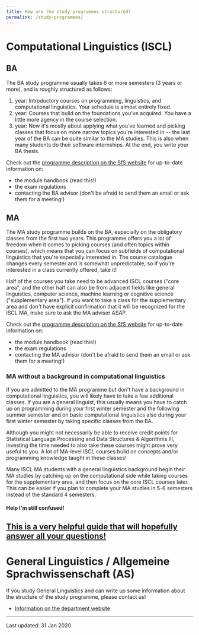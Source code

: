 ```yaml
---
title: How are the study programmes structured?
permalink: /study-programmes/
---
```


# Computational Linguistics (ISCL)
## BA

The BA study programme usually takes 6 or more semesters (3 years or more), and is roughly structured as follows:

1. year: Introductory courses on programming, linguistics, and computational linguistics. Your schedule is almost entirely fixed.
2. year: Courses that build on the foundations you've acquired. You have a little more agency in the course selection.
3. year: Now it's mostly about applying what you've learned and picking classes that focus on more narrow topics you're interested in -- the last year of the BA can be quite similar to the MA studies. This is also when many students do their software internships. At the end, you write your BA thesis.

Check out the [programme description on the SfS website](https://uni-tuebingen.de/en/faculties/faculty-of-humanities/departments/modern-languages/department-of-linguistics/courses-of-study/courses-of-study-at-the-sfs/international-studies-in-computational-linguistics/ba-programme-iscl/) for up-to-date information on:
- the module handbook (read this!)
- the exam regulations
- contacting the BA advisor (don't be afraid to send them an email or ask them for a meeting!)

## MA

The MA study programme builds on the BA, especially on the obligatory classes from the first two years. 
This programme offers you a lot of freedom when it comes to picking courses (and often topics within courses), which means that you can focus on subfields of computational linguistics that you're especially interested in. 
The course catalogue changes every semester and is somewhat unpredictable, so if you're interested in a class currently offered, take it!

Half of the courses you take need to be advanced ISCL courses ("core area", and the other half can also be from adjacent fields like general linguistics, computer science, machine learning or cognitive science ("supplementary area"). If you want to take a class for the supplementary area and don't have explicit confirmation that it will be recognized for the ISCL MA, make sure to ask the MA advisor ASAP.

Check out the [programme description on the SfS website](https://uni-tuebingen.de/en/faculties/faculty-of-humanities/departments/modern-languages/department-of-linguistics/courses-of-study/courses-of-study-at-the-sfs/international-studies-in-computational-linguistics/international-ma-programme-iscl/) for up-to-date information on:
- the module handbook (read this!)
- the exam regulations
- contacting the MA advisor (don't be afraid to send them an email or ask them for a meeting!)

### MA without a background in computational linguistics

If you are admitted to the MA programme but don't have a background in computational linguistics, you will likely have to take a few additional classes. If you are a general linguist, this usually means you have to catch up on programming during your first winter semester and the following summer semester and on basic computational linguistics also during your first winter semester by taking specific classes from the BA.

Although you might not necessarily be able to receive credit points for Statistical Language Processing and Data Structures & Algorithms III, investing the time needed to also take these courses might prove very useful to you. A lot of MA-level ISCL courses build on concepts and/or programming knowledge taught in these classes!

Many ISCL MA students with a general linguistics background begin their MA studies by catching up on the computational side while taking courses for the supplementary area, and then focus on the core ISCL courses later. This can be easier if you plan to complete your MA studies in 5-6 semesters instead of the standard 4 semesters.


#### Help I'm still confused!
[This is a very helpful guide that will hopefully answer all your questions!](/files/other/almaguide.pdf)
---

# General Linguistics / Allgemeine Sprachwissenschaft (AS)

If you study General Linguistics and can write up some information about the structure of the study programme, please contact us!

- [Information on the department website](https://uni-tuebingen.de/en/faculties/faculty-of-humanities/departments/modern-languages/department-of-linguistics/courses-of-study/courses-of-study-at-the-sfs/general-linguistics/)

---

Last updated: 31 Jan 2020
